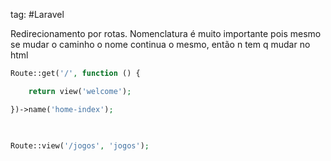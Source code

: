 tag: #Laravel 

 Redirecionamento por rotas. Nomenclatura é muito importante pois mesmo se mudar o caminho o nome continua o mesmo, então n tem q mudar no html

```php
Route::get('/', function () {

    return view('welcome');

})->name('home-index');

  

Route::view('/jogos', 'jogos');
```
